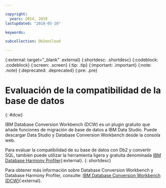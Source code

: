 ```yaml
---

copyright:
  years: 2014, 2019
lastupdated: "2018-05-10"

keywords: 

subcollection: Db2onCloud

---
```


<!-- Attribute definitions --> 
{:external: target="_blank" .external}
{:shortdesc: .shortdesc}
{:codeblock: .codeblock}
{:screen: .screen}
{:tip: .tip}
{:important: .important}
{:note: .note}
{:deprecated: .deprecated}
{:pre: .pre}

# Evaluación de la compatibilidad de la base de datos
{: #dcw}

IBM Database Conversion Workbench (DCW) es un plugin gratuito que añade funciones de migración de base de datos a IBM Data Studio. Puede descargar Data Studio y Database Conversion Workbench desde la consola web.

Para evaluar la compatibilidad de su base de datos con Db2 y convertir SQL, también puede utilizar la herramienta ligera y gratuita denominada [IBM Database Harmony Profiler](https://www.ibm.com/developerworks/community/blogs/05901c97-75b2-47a1-9c32-25f748855913/entry/Introducing_DCW_Lite?lang=en){:external}.
{: shortdesc}

Para obtener más información sobre Database Conversion Workbench y Database Harmony Profiler, consulte: [IBM Database Conversion Workbench (DCW)](https://www.ibm.com/support/knowledgecenter/en/SSFMBX/com.ibm.swg.im.dashdb.apdv.porting.doc/doc/c_compat_dcw.html){:external}.
